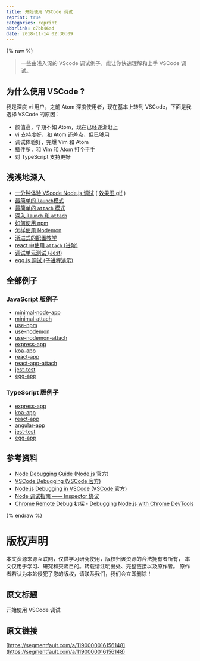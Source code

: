 ```yaml
---
title: 开始使用 VSCode 调试
reprint: true
categories: reprint
abbrlink: c7bb46ad
date: 2018-11-14 02:30:09
---
```


{% raw %}
<blockquote>&#x4E00;&#x4E9B;&#x7531;&#x6D45;&#x5165;&#x6DF1;&#x7684; VScode &#x8C03;&#x8BD5;&#x4F8B;&#x5B50;&#xFF0C;&#x80FD;&#x8BA9;&#x4F60;&#x5FEB;&#x901F;&#x7406;&#x89E3;&#x548C;&#x4E0A;&#x624B; VSCode &#x8C03;&#x8BD5;&#x3002;</blockquote><h2>&#x4E3A;&#x4EC0;&#x4E48;&#x4F7F;&#x7528; VSCode ?</h2><p>&#x6211;&#x662F;&#x6DF1;&#x5EA6; vi &#x7528;&#x6237;&#xFF0C;&#x4E4B;&#x524D; Atom &#x6DF1;&#x5EA6;&#x4F7F;&#x7528;&#x8005;&#xFF0C;&#x73B0;&#x5728;&#x57FA;&#x672C;&#x4E0A;&#x8F6C;&#x5230; VSCode&#xFF0C;&#x4E0B;&#x9762;&#x662F;&#x6211;&#x9009;&#x62E9; VSCode &#x7684;&#x539F;&#x56E0;&#xFF1A;</p><ul><li>&#x989C;&#x503C;&#x9AD8;&#xFF0C;&#x65E9;&#x671F;&#x4E0D;&#x5982; Atom&#xFF0C;&#x73B0;&#x5728;&#x5DF2;&#x7ECF;&#x9010;&#x6E10;&#x8D76;&#x4E0A;</li><li>vi &#x652F;&#x6301;&#x5EA6;&#x597D;&#xFF0C;&#x548C; Atom &#x8FD8;&#x5DEE;&#x70B9;&#xFF0C;&#x4F46;&#x5DF2;&#x591F;&#x7528;</li><li>&#x8C03;&#x8BD5;&#x4F53;&#x9A8C;&#x597D;&#xFF0C;&#x5B8C;&#x7206; Vim &#x548C; Atom</li><li>&#x63D2;&#x4EF6;&#x591A;&#xFF0C;&#x548C; Vim &#x548C; Atom &#x6253;&#x4E2A;&#x5E73;&#x624B;</li><li>&#x5BF9; TypeScript &#x652F;&#x6301;&#x66F4;&#x597D;</li></ul><h2>&#x6D45;&#x6D45;&#x5730;&#x6DF1;&#x5165;</h2><ul><li><a href="https://github.com/forsigner/vscode-debug-examples/blob/master/JavaScript/minimal-node-app/README_zh-CN.md" rel="nofollow noreferrer">&#x4E00;&#x5206;&#x949F;&#x4F53;&#x9A8C; VScode Node.js &#x8C03;&#x8BD5;</a> ( <a href="https://github.com/forsigner/vscode-debug-examples/raw/master/screenshots/minimal-debug.gif" rel="nofollow noreferrer">&#x6548;&#x679C;&#x56FE;.gif</a> )</li><li><a href="https://github.com/forsigner/vscode-debug-examples/blob/master/JavaScript/minimal-node-app/README_zh-CN.md" rel="nofollow noreferrer">&#x6700;&#x7B80;&#x5355;&#x7684; <code>launch</code>&#x6A21;&#x5F0F;</a></li><li><a href="https://github.com/forsigner/vscode-debug-examples/blob/master/JavaScript/minimal-attach/README_zh-CN.md" rel="nofollow noreferrer">&#x6700;&#x7B80;&#x5355;&#x7684; <code>attach</code> &#x6A21;&#x5F0F;</a></li><li><a href="https://github.com/forsigner/vscode-debug-examples/blob/master/docs/launch-and-attach-zh-CN.md" rel="nofollow noreferrer">&#x6DF1;&#x5165; <code>launch</code> &#x548C; <code>attach</code></a></li><li><a href="https://github.com/forsigner/vscode-debug-examples/blob/master/JavaScript/use-npm/README_zh-CN.md" rel="nofollow noreferrer">&#x5982;&#x4F55;&#x4F7F;&#x7528; npm</a></li><li><a href="https://github.com/forsigner/vscode-debug-examples/blob/master/JavaScript/use-nodemon/README_zh-CN.md" rel="nofollow noreferrer">&#x600E;&#x6837;&#x4F7F;&#x7528; Nodemon</a></li><li><a href="https://github.com/forsigner/vscode-debug-examples/blob/master/docs/config-example-zh-CN.md" rel="nofollow noreferrer">&#x6E10;&#x8FDB;&#x5F0F;&#x7684;&#x914D;&#x7F6E;&#x6559;&#x5B66;</a></li><li><a href="https://github.com/forsigner/vscode-debug-examples/blob/master/JavaScript/react-app-attach/README_zh-CN.md" rel="nofollow noreferrer">react &#x4E2D;&#x4F7F;&#x7528; <code>attach</code> (&#x8FDB;&#x9636;)</a></li><li><a href="https://github.com/forsigner/vscode-debug-examples/blob/master/JavaScript/jest-test/README_zh-CN.md" rel="nofollow noreferrer">&#x8C03;&#x8BD5;&#x5355;&#x5143;&#x6D4B;&#x8BD5; (Jest)</a></li><li><a href="https://github.com/forsigner/vscode-debug-examples/blob/master/JavaScript/egg-app/README_zh-CN.md" rel="nofollow noreferrer">egg.js &#x8C03;&#x8BD5; (&#x5B50;&#x8FDB;&#x7A0B;&#x6F14;&#x793A;)</a></li></ul><h2>&#x5168;&#x90E8;&#x4F8B;&#x5B50;</h2><h3>JavaScript &#x7248;&#x4F8B;&#x5B50;</h3><ul><li><a href="https://github.com/forsigner/vscode-debug-examples/blob/master/JavaScript/minimal-node-app/README_zh-CN.md" rel="nofollow noreferrer">minimal-node-app</a></li><li><a href="https://github.com/forsigner/vscode-debug-examples/blob/master/JavaScript/minimal-attach/README_zh-CN.md" rel="nofollow noreferrer">minimal-attach</a></li><li><a href="https://github.com/forsigner/vscode-debug-examples/blob/master/JavaScript/use-npm/README_zh-CN.md" rel="nofollow noreferrer">use-npm</a></li><li><a href="https://github.com/forsigner/vscode-debug-examples/blob/master/JavaScript/use-nodemon/README_zh-CN.md" rel="nofollow noreferrer">use-nodemon</a></li><li><a href="https://github.com/forsigner/vscode-debug-examples/blob/master/JavaScript/use-nodemon-attach/README_zh-CN.md" rel="nofollow noreferrer">use-nodemon-attach</a></li><li><a href="https://github.com/forsigner/vscode-debug-examples/blob/master/JavaScript/express-app/README_zh-CN.md" rel="nofollow noreferrer">express-app</a></li><li><a href="https://github.com/forsigner/vscode-debug-examples/blob/master/JavaScript/koa-app/README_zh-CN.md" rel="nofollow noreferrer">koa-app</a></li><li><a href="https://github.com/forsigner/vscode-debug-examples/blob/master/JavaScript/react-app/README_zh-CN.md" rel="nofollow noreferrer">react-app</a></li><li><a href="https://github.com/forsigner/vscode-debug-examples/blob/master/JavaScript/react-app-attach/README_zh-CN.md" rel="nofollow noreferrer">react-app-attach</a></li><li><a href="https://github.com/forsigner/vscode-debug-examples/blob/master/JavaScript/jest-test/README_zh-CN.md" rel="nofollow noreferrer">jest-test</a></li><li><a href="https://github.com/forsigner/vscode-debug-examples/blob/master/JavaScript/egg-app/README_zh-CN.md" rel="nofollow noreferrer">egg-app</a></li></ul><h3>TypeScript &#x7248;&#x4F8B;&#x5B50;</h3><ul><li><a href="https://github.com/forsigner/vscode-debug-examples/blob/master/TypeScript/express-app/README_zh-CN.md" rel="nofollow noreferrer">express-app</a></li><li><a href="https://github.com/forsigner/vscode-debug-examples/blob/master/TypeScript/koa-app/README_zh-CN.md" rel="nofollow noreferrer">koa-app</a></li><li><a href="https://github.com/forsigner/vscode-debug-examples/blob/master/TypeScript/react-app/README_zh-CN.md" rel="nofollow noreferrer">react-app</a></li><li><a href="https://github.com/forsigner/vscode-debug-examples/blob/master/TypeScript/angular-app/README_zh-CN.md" rel="nofollow noreferrer">angular-app</a></li><li><a href="https://github.com/forsigner/vscode-debug-examples/blob/master/TypeScript/jest-test/README_zh-CN.md" rel="nofollow noreferrer">jest-test</a></li><li><a href="https://github.com/forsigner/vscode-debug-examples/blob/master/TypeScript/egg-app/README_zh-CN.md" rel="nofollow noreferrer">egg-app</a></li></ul><h2>&#x53C2;&#x8003;&#x8D44;&#x6599;</h2><ul><li><a href="https://nodejs.org/en/docs/guides/debugging-getting-started/" rel="nofollow noreferrer">Node Debugging Guide (Node.js &#x5B98;&#x65B9;)</a></li><li><a href="https://code.visualstudio.com/docs/editor/debugging" rel="nofollow noreferrer">VSCode Debugging (VSCode &#x5B98;&#x65B9;)</a></li><li><a href="https://code.visualstudio.com/docs/nodejs/nodejs-debugging#_launch-configuration-support-for-npm-and-other-tools" rel="nofollow noreferrer">Node.js Debugging in VSCode (VSCode &#x5B98;&#x65B9;)</a></li><li><a href="https://zhuanlan.zhihu.com/p/30264842" rel="nofollow noreferrer">Node &#x8C03;&#x8BD5;&#x6307;&#x5357; &#x2014;&#x2014; Inspector &#x534F;&#x8BAE;</a></li><li><a href="https://ielgnaw.com/article/Chrome-Remote-Debug" rel="nofollow noreferrer">Chrome Remote Debug &#x521D;&#x63A2;</a> - <a href="https://medium.com/@paul_irish/debugging-node-js-nightlies-with-chrome-devtools-7c4a1b95ae27" rel="nofollow noreferrer">Debugging Node.js with Chrome DevTools</a></li></ul>
{% endraw %}

# 版权声明
本文资源来源互联网，仅供学习研究使用，版权归该资源的合法拥有者所有，
本文仅用于学习、研究和交流目的。转载请注明出处、完整链接以及原作者。
原作者若认为本站侵犯了您的版权，请联系我们，我们会立即删除！

## 原文标题
开始使用 VSCode 调试

## 原文链接
[https://segmentfault.com/a/1190000016156148](https://segmentfault.com/a/1190000016156148)

